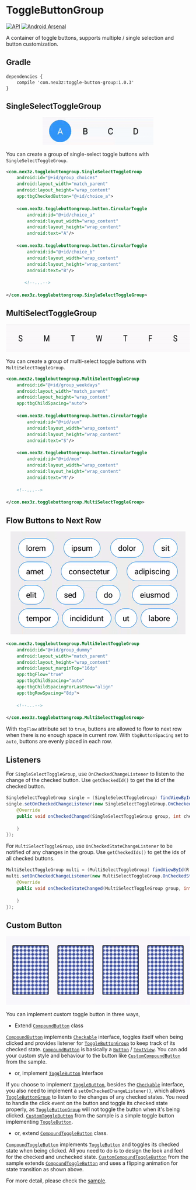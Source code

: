 # ToggleButtonGroup

[![API](https://img.shields.io/badge/API-15%2B-brightgreen.svg?style=flat)](https://android-arsenal.com/api?level=15) [![Android Arsenal](https://img.shields.io/badge/Android%20Arsenal-ToggleButtonGroup-blue.svg?style=flat)](https://android-arsenal.com/details/1/4885)

A container of toggle buttons, supports multiple / single selection and button customization.


## Gradle

```
dependencies {
    compile 'com.nex3z:toggle-button-group:1.0.3'
}
```


## SingleSelectToggleGroup

<div align="center">
  <img src="images/single.gif" height="75" />
</div>

You can create a group of single-select toggle buttons with `SingleSelectToggleGroup`.

```xml
<com.nex3z.togglebuttongroup.SingleSelectToggleGroup
    android:id="@+id/group_choices"
    android:layout_width="match_parent"
    android:layout_height="wrap_content"
    app:tbgCheckedButton="@+id/choice_a">

    <com.nex3z.togglebuttongroup.button.CircularToggle
        android:id="@+id/choice_a"
        android:layout_width="wrap_content"
        android:layout_height="wrap_content"
        android:text="A"/>

    <com.nex3z.togglebuttongroup.button.CircularToggle
        android:id="@+id/choice_b"
        android:layout_width="wrap_content"
        android:layout_height="wrap_content"
        android:text="B"/>

       <!--...-->

</com.nex3z.togglebuttongroup.SingleSelectToggleGroup>
 ```


## MultiSelectToggleGroup

<div align="center">
  <img src="images/multi.gif" height="75" />
</div>

You can create a group of multi-select toggle buttons with `MultiSelectToggleGroup`.

```xml
<com.nex3z.togglebuttongroup.MultiSelectToggleGroup
    android:id="@+id/group_weekdays"
    android:layout_width="match_parent"
    android:layout_height="wrap_content"
    app:tbgChildSpacing="auto">

    <com.nex3z.togglebuttongroup.button.CircularToggle
        android:id="@+id/sun"
        android:layout_width="wrap_content"
        android:layout_height="wrap_content"
        android:text="S"/>

    <com.nex3z.togglebuttongroup.button.CircularToggle
        android:id="@+id/mon"
        android:layout_width="wrap_content"
        android:layout_height="wrap_content"
        android:text="M"/>

    <!--...-->

</com.nex3z.togglebuttongroup.MultiSelectToggleGroup>
```


## Flow Buttons to Next Row

<div align="center">
  <img src="images/tags.gif"/>
</div>

```xml
<com.nex3z.togglebuttongroup.MultiSelectToggleGroup
    android:id="@+id/group_dummy"
    android:layout_width="match_parent"
    android:layout_height="wrap_content"
    android:layout_marginTop="16dp"
    app:tbgFlow="true"
    app:tbgChildSpacing="auto"
    app:tbgChildSpacingForLastRow="align"
    app:tbgRowSpacing="8dp">

    <!--...-->

</com.nex3z.togglebuttongroup.MultiSelectToggleGroup>
```

With `tbgFlow` attribute set to `true`, buttons are allowed to flow to next row when there is no enough space in current row. With `tbgButtonSpacing` set to `auto`, buttons are evenly placed in each row.


## Listeners

For `SingleSelectToggleGroup`, use `OnCheckedChangeListener` to listen to the change of the checked button. Use `getCheckedId()` to get the id of the checked button.

```java
SingleSelectToggleGroup single = (SingleSelectToggleGroup) findViewById(R.id.group_choices);
single.setOnCheckedChangeListener(new SingleSelectToggleGroup.OnCheckedChangeListener() {
    @Override
    public void onCheckedChanged(SingleSelectToggleGroup group, int checkedId) {

    }
});
```

For `MultiSelectToggleGroup`, use `OnCheckedStateChangeListener` to be notified of any changes in the group. Use `getCheckedIds()` to get the ids of all checked buttons.

```java
MultiSelectToggleGroup multi = (MultiSelectToggleGroup) findViewById(R.id.group_weekdays);
multi.setOnCheckedChangeListener(new MultiSelectToggleGroup.OnCheckedStateChangeListener() {
    @Override
    public void onCheckedStateChanged(MultiSelectToggleGroup group, int checkedId, boolean isChecked) {

    }
});
```

## Custom Button

<div align="center">
  <img src="images/cards.gif"/>
</div>

You can implement custom toggle button in three ways,

- Extend [`CompoundButton`][CompoundButton] class

[`CompoundButton`][CompoundButton] implements [`Checkable`][Checkable] interface, toggles itself when being clicked and provides listener for [`ToggleButtonGroup`][ToggleButtonGroup] to keep track of its checked state. [`CompoundButton`][CompoundButton] is basically a [`Button`][Button] / [`TextView`][TextView]. You can add your custom style and behaviour to the button like [`CustomCompoundButton`][CustomCompoundButton] from the sample.

- or, implement [`ToggleButton`][ToggleButton] interface

If you choose to implement [`ToggleButton`][ToggleButton], besides the [`Checkable`][Checkable] interface, you also need to implement a `setOnCheckedChangeListener()`, which allows [`ToggleButtonGroup`][ToggleButtonGroup] to listen to the changes of any checked states. You need to handle the click event on the button and toggle its checked state properly, as [`ToggleButtonGroup`][ToggleButtonGroup] will not toggle the button when it's being clicked. [`CustomToggleButton`][CustomToggleButton] from the sample is a simple toggle button implementing [`ToggleButton`][ToggleButton].

- or, extend [`CompoundToggleButton`][CompoundToggleButton] class.

[`CompoundToggleButton`][CompoundToggleButton] implements [`ToggleButton`][ToggleButton] and toggles its checked state when being clicked. All you need to do is to design the look and feel for the checked and unchecked state. [`CustomCompoundToggleButton`][CustomCompoundToggleButton] from the sample extends [`CompoundToggleButton`][CompoundToggleButton] and uses a flipping animation for state transition as shown above.

For more detail, please check the [sample].


[CompoundButton]: https://developer.android.com/reference/android/widget/CompoundButton.html
[ToggleButtonGroup]: https://github.com/nex3z/ToggleButtonGroup/blob/master/togglebuttongroup/src/main/java/com/nex3z/togglebuttongroup/ToggleButtonGroup.java
[Button]: https://developer.android.com/reference/android/widget/Button.html
[TextView]: https://developer.android.com/reference/android/widget/TextView.html
[CustomCompoundButton]: https://github.com/nex3z/ToggleButtonGroup/blob/master/sample/src/main/java/com/nex3z/togglebuttongroup/sample/button/CustomCompoundButton.java
[ToggleButton]: https://github.com/nex3z/ToggleButtonGroup/blob/master/togglebuttongroup/src/main/java/com/nex3z/togglebuttongroup/button/ToggleButton.java
[CustomToggleButton]: https://github.com/nex3z/ToggleButtonGroup/blob/master/sample/src/main/java/com/nex3z/togglebuttongroup/sample/button/CustomToggleButton.java
[CompoundToggleButton]: https://github.com/nex3z/ToggleButtonGroup/blob/master/togglebuttongroup/src/main/java/com/nex3z/togglebuttongroup/button/CompoundToggleButton.java
[CustomCompoundToggleButton]: https://github.com/nex3z/ToggleButtonGroup/blob/master/sample/src/main/java/com/nex3z/togglebuttongroup/sample/button/CustomCompoundToggleButton.java
[Checkable]: https://developer.android.com/reference/android/widget/Checkable.html
[sample]: https://github.com/nex3z/ToggleButtonGroup/tree/master/sample/src/main/java/com/nex3z/togglebuttongroup/sample
